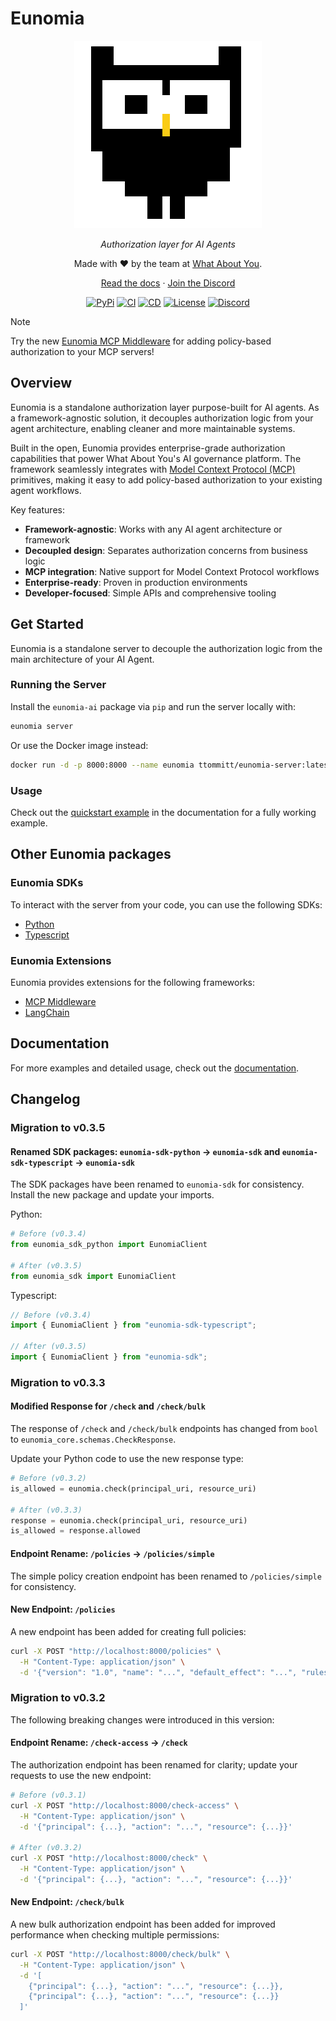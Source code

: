 # Eunomia

<div align="center" style="margin-bottom: 1em;">

<picture>
  <source media="(prefers-color-scheme: dark)" srcset="./docs/assets/logo-owl-dark.png">
  <img alt="Eunomia Logo" src="./docs/assets/logo-owl.png" width=300>
</picture>

_Authorization layer for AI Agents_

Made with ❤ by the team at [What About You][whataboutyou-website].

[Read the docs][docs] · [Join the Discord][discord]

[![PyPi][pypi-badge]][pypi]
[![CI][ci-badge]][ci]
[![CD][cd-badge]][cd]
[![License][license-badge]][license]
[![Discord][discord-badge]][discord]

</div>

> [!NOTE]
> Try the new [Eunomia MCP Middleware][extension-mcp-github] for adding policy-based authorization to your MCP servers!

## Overview

Eunomia is a standalone authorization layer purpose-built for AI agents. As a framework-agnostic solution, it decouples authorization logic from your agent architecture, enabling cleaner and more maintainable systems.

Built in the open, Eunomia provides enterprise-grade authorization capabilities that power What About You's AI governance platform. The framework seamlessly integrates with [Model Context Protocol (MCP)][mcp-website] primitives, making it easy to add policy-based authorization to your existing agent workflows.

Key features:

- **Framework-agnostic**: Works with any AI agent architecture or framework
- **Decoupled design**: Separates authorization concerns from business logic
- **MCP integration**: Native support for Model Context Protocol workflows
- **Enterprise-ready**: Proven in production environments
- **Developer-focused**: Simple APIs and comprehensive tooling

## Get Started

Eunomia is a standalone server to decouple the authorization logic from the main architecture of your AI Agent.

### Running the Server

Install the `eunomia-ai` package via `pip` and run the server locally with:

```bash
eunomia server
```

Or use the Docker image instead:

```bash
docker run -d -p 8000:8000 --name eunomia ttommitt/eunomia-server:latest
```

### Usage

Check out the [quickstart example][docs-quickstart] in the documentation for a fully working example.

## Other Eunomia packages

### Eunomia SDKs

To interact with the server from your code, you can use the following SDKs:

- [Python][sdk-python-github]
- [Typescript][sdk-typescript-github]

### Eunomia Extensions

Eunomia provides extensions for the following frameworks:

- [MCP Middleware][extension-mcp-github]
- [LangChain][extension-langchain-github]

## Documentation

For more examples and detailed usage, check out the [documentation][docs].

## Changelog

### Migration to v0.3.5

#### Renamed SDK packages: `eunomia-sdk-python` → `eunomia-sdk` and `eunomia-sdk-typescript` → `eunomia-sdk`

The SDK packages have been renamed to `eunomia-sdk` for consistency. Install the new package and update your imports.

Python:

```python
# Before (v0.3.4)
from eunomia_sdk_python import EunomiaClient

# After (v0.3.5)
from eunomia_sdk import EunomiaClient
```

Typescript:

```typescript
// Before (v0.3.4)
import { EunomiaClient } from "eunomia-sdk-typescript";

// After (v0.3.5)
import { EunomiaClient } from "eunomia-sdk";
```

### Migration to v0.3.3

#### Modified Response for `/check` and `/check/bulk`

The response of `/check` and `/check/bulk` endpoints has changed from `bool` to `eunomia_core.schemas.CheckResponse`.

Update your Python code to use the new response type:

```python
# Before (v0.3.2)
is_allowed = eunomia.check(principal_uri, resource_uri)

# After (v0.3.3)
response = eunomia.check(principal_uri, resource_uri)
is_allowed = response.allowed
```

#### Endpoint Rename: `/policies` → `/policies/simple`

The simple policy creation endpoint has been renamed to `/policies/simple` for consistency.

#### New Endpoint: `/policies`

A new endpoint has been added for creating full policies:

```bash
curl -X POST "http://localhost:8000/policies" \
  -H "Content-Type: application/json" \
  -d '{"version": "1.0", "name": "...", "default_effect": "...", "rules": []}'
```

### Migration to v0.3.2

The following breaking changes were introduced in this version:

#### Endpoint Rename: `/check-access` → `/check`

The authorization endpoint has been renamed for clarity; update your requests to use the new endpoint:

```bash
# Before (v0.3.1)
curl -X POST "http://localhost:8000/check-access" \
  -H "Content-Type: application/json" \
  -d '{"principal": {...}, "action": "...", "resource": {...}}'

# After (v0.3.2)
curl -X POST "http://localhost:8000/check" \
  -H "Content-Type: application/json" \
  -d '{"principal": {...}, "action": "...", "resource": {...}}'
```

#### New Endpoint: `/check/bulk`

A new bulk authorization endpoint has been added for improved performance when checking multiple permissions:

```bash
curl -X POST "http://localhost:8000/check/bulk" \
  -H "Content-Type: application/json" \
  -d '[
    {"principal": {...}, "action": "...", "resource": {...}},
    {"principal": {...}, "action": "...", "resource": {...}}
  ]'
```

[whataboutyou-website]: https://whataboutyou.ai
[mcp-website]: https://modelcontextprotocol.io/
[docs]: https://whataboutyou-ai.github.io/eunomia/
[docs-quickstart]: https://whataboutyou-ai.github.io/eunomia/get_started/quickstart/
[sdk-python-github]: https://github.com/whataboutyou-ai/eunomia/tree/main/pkgs/sdks/python
[extension-mcp-github]: https://github.com/whataboutyou-ai/eunomia/tree/main/pkgs/extensions/mcp
[extension-langchain-github]: https://github.com/whataboutyou-ai/eunomia/tree/main/pkgs/extensions/langchain
[sdk-typescript-github]: https://github.com/whataboutyou-ai/eunomia/tree/main/pkgs/sdks/typescript
[pypi]: https://pypi.python.org/pypi/eunomia-ai
[pypi-badge]: https://img.shields.io/pypi/v/eunomia-ai.svg
[ci]: https://github.com/whataboutyou-ai/eunomia/actions/workflows/ci.yml
[ci-badge]: https://github.com/whataboutyou-ai/eunomia/actions/workflows/ci.yml/badge.svg
[cd]: https://github.com/whataboutyou-ai/eunomia/actions/workflows/cd.yml
[cd-badge]: https://github.com/whataboutyou-ai/eunomia/actions/workflows/cd.yml/badge.svg
[license]: https://github.com/whataboutyou-ai/eunomia/blob/main/LICENSE
[license-badge]: https://img.shields.io/github/license/whataboutyou-ai/eunomia.svg?v
[discord]: https://discord.gg/TyhGZtzg3G
[discord-badge]: https://dcbadge.vercel.app/api/server/TyhGZtzg3G?style=flat&theme=default-inverted
